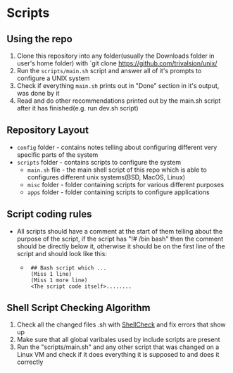 # Scripts
## Using the repo
1. Clone this repository into any folder(usually the Downloads folder in user's home folder) with `git clone https://github.com/trivalsion/unix/
2. Run the `scripts/main.sh` script and answer all of it's prompts to configure a UNIX system
3. Check if everything `main.sh` prints out in "Done" section in it's output, was done by it
4. Read and do other recommendations printed out by the main.sh script after it has finished(e.g. run dev.sh script)


## Repository Layout
* `config` folder - contains notes telling about configuring different very specific parts of the system
* `scripts` folder - contains scripts to configure the system
  * `main.sh` file - the main shell script of this repo which is able to configures different unix systems(BSD, MacOS, Linux)
  * `misc` folder - folder containing scripts for various different purposes
  * `apps` folder - folder containing scripts to configure applications


## Script coding rules
* All scripts should have a comment at the start of them telling about the purpose of the script, if the script has "!# /bin bash" then the comment should be directly below it, otherwise it should be on the first line of the script and should look like this:
	 * ```
	 	## Bash script which ...
		(Miss 1 line)
		(Miss 1 more line)
	 	<The script code itself>........
	    ```


## Shell Script Checking Algorithm
1. Check all the changed files .sh with [ShellCheck](https://www.shellcheck.net/) and fix errors that show up
2. Make sure that all global varibales used by include scripts are present
3. Run the "scripts/main.sh" and any other script that was changed on a Linux VM and check if it does everything it is supposed to and does it correctly
